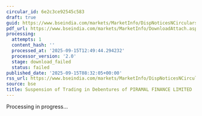 ```yaml
---
circular_id: 6e2c3ce92545c583
draft: true
guid: https://www.bseindia.com/markets/MarketInfo/DispNoticesNCirculars.aspx?Noticeid={E13AF2AF-E79E-40F9-B642-700AC4A5942F}&noticeno=20250915-10&dt=09/15/2025&icount=10&totcount=50&flag=0
pdf_url: https://www.bseindia.com/markets/MarketInfo/DownloadAttach.aspx?id=20250915-10&attachedId=
processing:
  attempts: 1
  content_hash: ''
  processed_at: '2025-09-15T12:49:44.294232'
  processor_version: '2.0'
  stage: download_failed
  status: failed
published_date: '2025-09-15T08:32:05+00:00'
rss_url: https://www.bseindia.com/markets/MarketInfo/DispNoticesNCirculars.aspx?Noticeid={E13AF2AF-E79E-40F9-B642-700AC4A5942F}&noticeno=20250915-10&dt=09/15/2025&icount=10&totcount=50&flag=0
source: bse
title: Suspension of Trading in Debentures of PIRAMAL FINANCE LIMITED
---
```


Processing in progress...